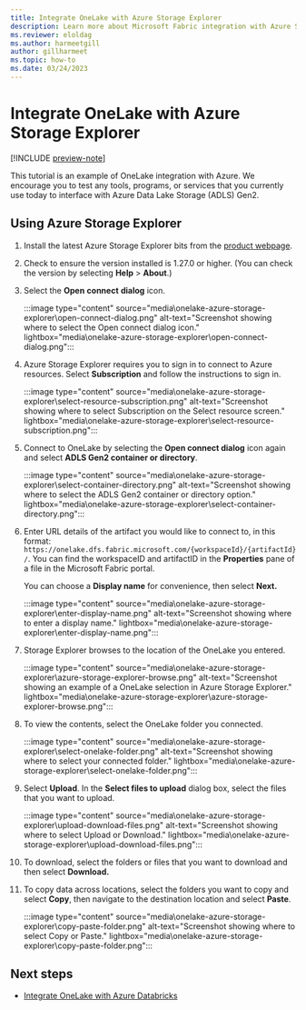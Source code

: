 ```yaml
---
title: Integrate OneLake with Azure Storage Explorer
description: Learn more about Microsoft Fabric integration with Azure Storage Explorer. Once you connect you can browse existing data, download it, add new tables or files, and move them from one location to another.
ms.reviewer: eloldag
ms.author: harmeetgill
author: gillharmeet
ms.topic: how-to
ms.date: 03/24/2023
---
```


# Integrate OneLake with Azure Storage Explorer

[!INCLUDE [preview-note](../includes/preview-note.md)]

This tutorial is an example of OneLake integration with Azure. We encourage you to test any tools, programs, or services that you currently use today to interface with Azure Data Lake Storage (ADLS) Gen2.

## Using Azure Storage Explorer

1. Install the latest Azure Storage Explorer bits from the [product webpage](https://azure.microsoft.com/features/storage-explorer/).

1. Check to ensure the version installed is 1.27.0 or higher. (You can check the version by selecting **Help** > **About**.)

1. Select the **Open** **connect** **dialog** icon.

   :::image type="content" source="media\onelake-azure-storage-explorer\open-connect-dialog.png" alt-text="Screenshot showing where to select the Open connect dialog icon." lightbox="media\onelake-azure-storage-explorer\open-connect-dialog.png":::

1. Azure Storage Explorer requires you to sign in to connect to Azure resources. Select **Subscription** and follow the instructions to sign in.

   :::image type="content" source="media\onelake-azure-storage-explorer\select-resource-subscription.png" alt-text="Screenshot showing where to select Subscription on the Select resource screen." lightbox="media\onelake-azure-storage-explorer\select-resource-subscription.png":::

1. Connect to OneLake by selecting the **Open connect dialog** icon again and select **ADLS Gen2 container or directory**.

   :::image type="content" source="media\onelake-azure-storage-explorer\select-container-directory.png" alt-text="Screenshot showing where to select the ADLS Gen2 container or directory option." lightbox="media\onelake-azure-storage-explorer\select-container-directory.png":::

1. Enter URL details of the artifact you would like to connect to, in this format: `https://onelake.dfs.fabric.microsoft.com/{workspaceId}/{artifactId}/`. You can find the workspaceID and artifactID in the **Properties** pane of a file in the Microsoft Fabric portal.

   You can choose a **Display name** for convenience, then select **Next.**

   :::image type="content" source="media\onelake-azure-storage-explorer\enter-display-name.png" alt-text="Screenshot showing where to enter a display name." lightbox="media\onelake-azure-storage-explorer\enter-display-name.png":::

1. Storage Explorer browses to the location of the OneLake you entered.

   :::image type="content" source="media\onelake-azure-storage-explorer\azure-storage-explorer-browse.png" alt-text="Screenshot showing an example of a OneLake selection in Azure Storage Explorer." lightbox="media\onelake-azure-storage-explorer\azure-storage-explorer-browse.png":::

1. To view the contents, select the OneLake folder you connected.

   :::image type="content" source="media\onelake-azure-storage-explorer\select-onelake-folder.png" alt-text="Screenshot showing where to select your connected folder." lightbox="media\onelake-azure-storage-explorer\select-onelake-folder.png":::

1. Select **Upload**. In the **Select files to upload** dialog box, select the files that you want to upload.

   :::image type="content" source="media\onelake-azure-storage-explorer\upload-download-files.png" alt-text="Screenshot showing where to select Upload or Download." lightbox="media\onelake-azure-storage-explorer\upload-download-files.png":::

1. To download, select the folders or files that you want to download and then select **Download.**

1. To copy data across locations, select the folders you want to copy and select **Copy**, then navigate to the destination location and select **Paste**.

   :::image type="content" source="media\onelake-azure-storage-explorer\copy-paste-folder.png" alt-text="Screenshot showing where to select Copy or Paste." lightbox="media\onelake-azure-storage-explorer\copy-paste-folder.png":::

## Next steps

- [Integrate OneLake with Azure Databricks](onelake-azure-databricks.md)
